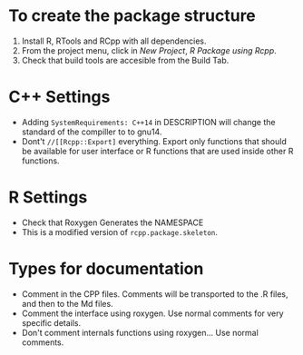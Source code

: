 # To create the package structure

1. Install R, RTools and RCpp with all dependencies.
1. From the project menu, click in *New Project*, *R Package using Rcpp*.
1. Check that build tools are accesible from the Build Tab.

# C++ Settings

- Adding `SystemRequirements: C++14` in DESCRIPTION will change the standard of the compiller to to gnu14.
- Dont't `//[[Rcpp::Export]` everything. Export only functions that should be available for user interface or R functions that are used inside other R functions.

# R Settings

- Check that Roxygen Generates the NAMESPACE
- This is a modified version of `rcpp.package.skeleton`.

# Types for documentation

- Comment in the CPP files. Comments will be transported to the .R files, and then to the Md files.
- Comment the interface using roxygen. Use normal comments for very specific details.
- Don't comment internals functions using roxygen... Use normal comments.